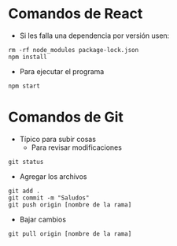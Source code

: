 # Comandos de React
- Si les falla una dependencia por versión usen:
~~~
rm -rf node_modules package-lock.json
npm install
~~~
- Para ejecutar el programa
~~~
npm start
~~~
# Comandos de Git
- Típico para subir cosas
  - Para revisar modificaciones
~~~
git status
~~~
  - Agregar los archivos
~~~
git add .
git commit -m "Saludos"
git push origin [nombre de la rama]
~~~
  - Bajar cambios
~~~
git pull origin [nombre de la rama]
~~~
